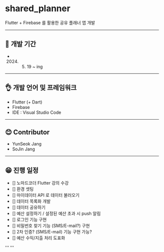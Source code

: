 # shared_planner

Flutter + Firebase 를 활용한 공유 플래너 앱 개발

--- 

## 📖 개발 기간 
 * 2024. 05. 19 ~ ing

---

## 👌 개발 언어 및 프레임워크
 * Flutter (+ Dart)
 * Firebase
 * IDE : Visual Studio Code

--- 

## 😊 Contributor
 * YunSeok Jang
 * SoJin Jang

---

## 😁 진행 일정
- [] 노마드코더 Flutter 강의 수강
- [] 환경 셋팅
- [] 마이데이터 API 로 데이터 불러오기
- [] 데이터 목록화 개발
- [] 데이터 공유하기
- [] 예산 설정하기 / 설정된 예산 초과 시 push 알림
- [] 로그인 기능 구현
- [] 비밀번호 찾기 기능 (SMS/E-mail?) 구현
- [] 2차 인증? (SMS/E-mail) 기능 구현 가능?
- [] 예산 수익/지출 처리 도표화



'''
'''
